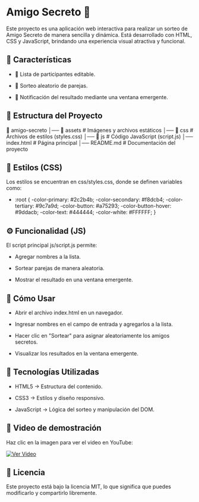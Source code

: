 # Amigo Secreto 🎁

Este proyecto es una aplicación web interactiva para realizar un sorteo de Amigo Secreto de manera sencilla y dinámica. Está desarrollado con HTML, CSS y JavaScript, brindando una experiencia visual atractiva y funcional.

## 🚀 Características

- 🔢 Lista de participantes editable.

- 🎲 Sorteo aleatorio de parejas.

- 🔔 Notificación del resultado mediante una ventana emergente.

## 📂 Estructura del Proyecto

📂 amigo-secreto
│── 📁 assets         # Imágenes y archivos estáticos
│── 📁 css            # Archivos de estilos (styles.css)
│── 📁 js             # Código JavaScript (script.js)
│── index.html        # Página principal
│── README.md         # Documentación del proyecto

## 🎨 Estilos (CSS)

Los estilos se encuentran en css/styles.css, donde se definen variables como:

* :root {
    -color-primary: #2c2b4b;
    -color-secondary: #f8dcb4;
    -color-tertiary: #9c7a9d;
    -color-button: #a75293;
    -color-button-hover: #9ddacb;
    -color-text: #444444;
    -color-white: #FFFFFF;
}

## ⚙️ Funcionalidad (JS)

El script principal js/script.js permite:

- Agregar nombres a la lista.

- Sortear parejas de manera aleatoria.

- Mostrar el resultado en una ventana emergente.

## 📜 Cómo Usar

- Abrir el archivo index.html en un navegador.

- Ingresar nombres en el campo de entrada y agregarlos a la lista.

- Hacer clic en "Sortear" para asignar aleatoriamente los amigos secretos.

- Visualizar los resultados en la ventana emergente.

## 📌 Tecnologías Utilizadas

- HTML5 → Estructura del contenido.

- CSS3 → Estilos y diseño responsivo.

- JavaScript → Lógica del sorteo y manipulación del DOM.

## 🎥 Video de demostración

Haz clic en la imagen para ver el video en YouTube:

[![Ver Video](https://img.youtube.com/vi/e8_6-kvFBdo/0.jpg)](https://youtu.be/e8_6-kvFBdo)



## 📜 Licencia

Este proyecto está bajo la licencia MIT, lo que significa que puedes modificarlo y compartirlo libremente.
